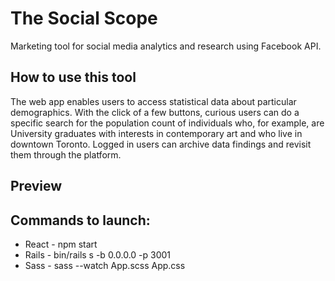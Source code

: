 # The Social Scope 
Marketing tool for social media analytics and research using Facebook API. 

## How to use this tool
The web app enables users to access statistical data about particular demographics. With the click of a few buttons, curious users can do a specific search for the population count of individuals who, for example, are University graduates with interests in contemporary art and who live in downtown Toronto. Logged in users can archive data findings and revisit them through the platform. 

## Preview

## Commands to launch: 
* React - npm start 
* Rails - bin/rails s -b 0.0.0.0 -p 3001
* Sass - sass --watch App.scss App.css
